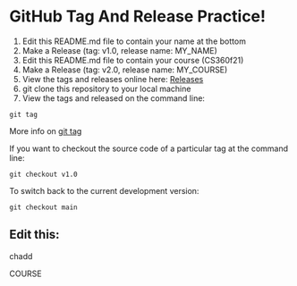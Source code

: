 # GitHub Tag And Release Practice!

1. Edit this README.md file to contain your name at the bottom
2. Make a Release (tag: v1.0, release name: MY_NAME)
3. Edit this README.md file to contain your course (CS360f21)
4. Make a Release (tag: v2.0, release name: MY_COURSE)
5. View the tags and releases online here: [Releases](../../releases)
6. git clone this repository to your local machine
7. View the tags and released on the command line:
``` 
git tag
```
More info on [git tag](https://www.freecodecamp.org/news/git-tag-explained-how-to-add-remove/)

If you want to checkout the source code of a particular tag at the command line:
```
git checkout v1.0
```

To switch back to the current development version:
```
git checkout main
```

## Edit this:

chadd

COURSE
